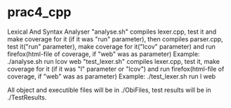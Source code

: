 # prac4_cpp
Lexical And Syntax Analyser
"analyse.sh" compiles lexer.cpp, test it and make coverage for it (if it was "run" parameter), then
             compiles parser.cpp, test it("run" parameter), make coverage for it("lcov" parameter)
             and run firefox(html-file of coverage, if "web" was as parameter)
 Example: ./analyse.sh run lcov web
"test_lexer.sh" compiles lexer.cpp, test it, make coverage for it (if it was "l" parameter or "lcov")
                and run firefox(html-file of coverage, if "web" was as parameter)
 Example: ./test_lexer.sh run l web

All object and executible files will be in ./ObiFiles, test results will be in ./TestResults.
